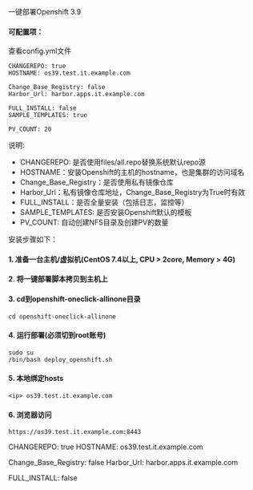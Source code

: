 一键部署Openshift 3.9
#### 可配置项：
查看config.yml文件

    CHANGEREPO: true
    HOSTNAME: os39.test.it.example.com

    Change_Base_Registry: false
    Harbor_Url: harbor.apps.it.example.com

    FULL_INSTALL: false
    SAMPLE_TEMPLATES: true

    PV_COUNT: 20
说明:
- CHANGEREPO: 是否使用files/all.repo替换系统默认repo源
- HOSTNAME：安装Openshift的主机的hostname，也是集群的访问域名
- Change_Base_Registry：是否使用私有镜像仓库
- Harbor_Url：私有镜像仓库地址，Change_Base_Registry为True时有效
- FULL_INSTALL：是否全量安装（包括日志，监控等）
- SAMPLE_TEMPLATES: 是否安装Openshift默认的模板
- PV_COUNT: 自动创建NFS目录及创建PV的数量

安装步骤如下：
#### 1. 准备一台主机/虚拟机(CentOS 7.4以上, CPU > 2core, Memory > 4G)

#### 2. 将一键部署脚本拷贝到主机上

#### 3. cd到openshift-oneclick-allinone目录
    
    cd openshift-oneclick-allinone
    
#### 4. 运行部署(必须切到root账号)

    sudo su
    /bin/bash deploy_openshift.sh
    
#### 5. 本地绑定hosts
    <ip> os39.test.it.example.com
#### 6. 浏览器访问
    https://os39.test.it.example.com:8443



CHANGEREPO: true
HOSTNAME: os39.test.it.example.com

Change_Base_Registry: false
Harbor_Url: harbor.apps.it.example.com

FULL_INSTALL: false